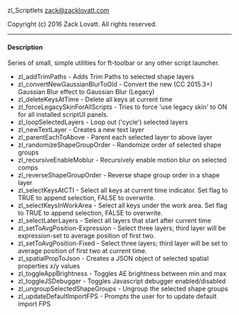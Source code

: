 zl_Scriptlets
zack@zacklovatt.com

Copyright (c) 2016 Zack Lovatt. All rights reserved.

-----------------------
#### Description

Series of small, simple utilities for ft-toolbar or any other script launcher.

* zl_addTrimPaths                 - Adds Trim Paths to selected shape layers
* zl_convertNewGaussianBlurToOld  - Convert the new (CC 2015.3+) Gaussian Blur effect to Gaussian Blur (Legacy)
* zl_deleteKeysAtTime             - Delete all keys at current time
* zl_forceLegacySkinForAllScripts - Tries to force 'use legacy skin' to ON for all installed scriptUI panels.
* zl_loopSelectedLayers           - Loop out ('cycle') selected layers
* zl_newTextLayer                 - Creates a new text layer
* zl_parentEachToAbove            - Parent each selected layer to above layer
* zl_randomizeShapeGroupOrder     - Randomize order of selected shape groups
* zl_recursiveEnableMoblur        - Recursively enable motion blur on selected comps
* zl_reverseShapeGroupOrder       - Reverse shape group order in a shape layer
* zl_selectKeysAtCTI              - Select all keys at current time indicator. Set flag to TRUE to append selection, FALSE to overwrite.
* zl_selectKeysInWorkArea         - Select all keys under the work area. Set flag to TRUE to append selection, FALSE to overwrite.
* zl_selectLaterLayers            - Select all layers that start after current time
* zl_setToAvgPosition-Expression  - Select three layers; third layer will be expression-set to average position of first two.
* zl_setToAvgPosition-Fixed       - Select three layers; third layer will be set to average position of first two at current time.
* zl_spatialPropToJson            - Creates a JSON object of selected spatial properties x/y values
* zl_toggleAppBrightness		  - Toggles AE brightness between min and max
* zl_toggleJSDebugger		 	  - Toggles Javascript debugger enabled/disabled
* zl_ungroupSelectedShapeGroups   - Ungroup the selected shape groups
* zl_updateDefaultImportFPS       - Prompts the user for to update default import FPS